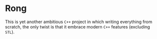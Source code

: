 # Rong

This is yet another ambitious `C++` project in which writing everything from scratch,
the only twist is that it embrace modern `C++` features (excluding `STL`).

